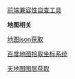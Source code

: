 
[前端兼容性自查工具](https://www.caniuse.com/)

**地图相关**

[地图json获取](http://datav.aliyun.com/tools/atlas)

[百度地图拾取坐标系统](http://api.map.baidu.com/lbsapi/getpoint/)

[天地图图层获取](http://www.tianditu.gov.cn/)
